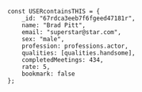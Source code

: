     const USERcontainsTHIS = {
        _id: "67rdca3eeb7f6fgeed47181r",
        name: "Brad Pitt",
        email: "superstar@star.com",
        sex: "male",
        profession: professions.actor,
        qualities: [qualities.handsome],
        completedMeetings: 434,
        rate: 5,
        bookmark: false
    };
